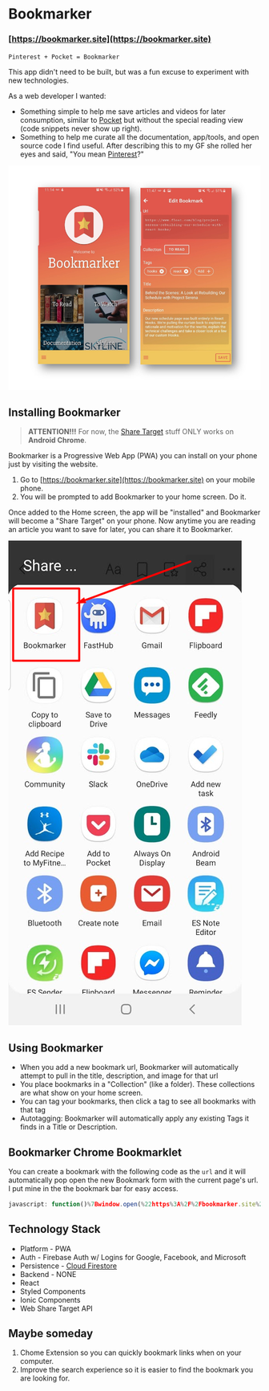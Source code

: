 # Bookmarker

### [https://bookmarker.site](https://bookmarker.site)

`Pinterest + Pocket = Bookmarker`

This app didn't need to be built, but was a fun excuse to experiment with new technologies.

As a web developer I wanted:

- Something simple to help me save articles and videos for later consumption, similar to [Pocket](https://app.getpocket.com/) but without the special reading view (code snippets never show up right).
- Something to help me curate all the documentation, app/tools, and open source code I find useful. After describing this to my GF she rolled her eyes and said, "You mean [Pinterest](https://www.pinterest.com/)?"

![Bookmarker](/docs/double.png)

## Installing Bookmarker

> **ATTENTION!!!** For now, the [Share Target](https://web.dev/web-share-target/) stuff ONLY works on **Android Chrome**.

Bookmarker is a Progressive Web App (PWA) you can install on your phone just by visiting the website.

1. Go to [https://bookmarker.site](https://bookmarker.site) on your mobile phone.
2. You will be prompted to add Bookmarker to your home screen. Do it.

Once added to the Home screen, the app will be "installed" and Bookmarker will become a "Share Target" on your phone. Now anytime you are reading an article you want to save for later, you can share it to Bookmarker.

![Share Target](/docs/sharetarget.png)

## Using Bookmarker

- When you add a new bookmark url, Bookmarker will automatically attempt to pull in the title, description, and image for that url
- You place bookmarks in a "Collection" (like a folder). These collections are what show on your home screen.
- You can tag your bookmarks, then click a tag to see all bookmarks with that tag
- Autotagging: Bookmarker will automatically apply any existing Tags it finds in a Title or Description.

## Bookmarker Chrome Bookmarklet

You can create a bookmark with the following code as the `url` and it will automatically pop open the new Bookmark form with the current page's url. I put mine in the the bookmark bar for easy access.

```javascript
javascript: function()%7Bwindow.open(%22https%3A%2F%2Fbookmarker.site%2Fnew%3Furl%3D%22%20%2B%20window.location.href)%7D)()
```
## Technology Stack

- Platform - PWA
- Auth - Firebase Auth w/ Logins for Google, Facebook, and Microsoft
- Persistence - [Cloud Firestore](https://firebase.google.com/docs/firestore)
- Backend - NONE
- React
- Styled Components
- Ionic Components
- Web Share Target API

## Maybe someday

1. Chome Extension so you can quickly bookmark links when on your computer.
2. Improve the search experience so it is easier to find the bookmark you are looking for.
